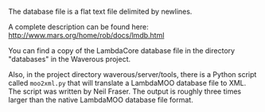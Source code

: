 The database file is a flat text file delimited by newlines.

A complete description can be found here:
http://www.mars.org/home/rob/docs/lmdb.html

You can find a copy of the LambdaCore database file in the directory "databases" in the Waverous project.

Also, in the project directory waverous/server/tools, there is a Python script called `moo2xml.py` that will translate a LambdaMOO database file to XML. The script was written by Neil Fraser. The output is roughly three times larger than the native LambdaMOO database file format.